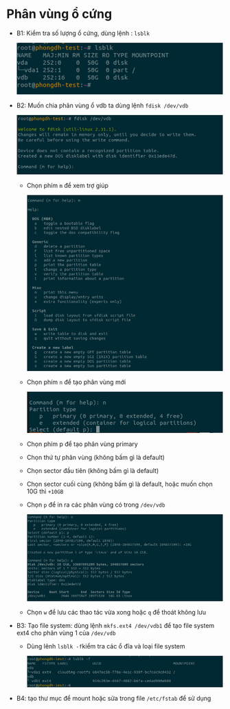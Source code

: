 # Phân vùng ổ cứng
- B1: Kiểm tra số lượng ổ cứng, dùng lệnh : `lsblk`

    <img src="images/partition/lsblk.png">

- B2: Muốn chia phân vùng ổ vdb ta dùng lệnh `fdisk /dev/vdb`

    <img src="images/partition/fdisk.png">

    - Chọn phím `m` để xem trợ giúp

        <img src="images/partition/m.png">

    - Chọn phím `n` để tạo phân vùng mới

        <img src="images/partition/n.png">

    - Chọn phím p để tạo phân vùng primary
    - Chọn thứ tự phân vùng (không bấm gì là default)
    - Chọn sector đầu tiên (không bấm gì là default)
    - Chọn sector cuối cùng (không bấm gì là default, hoặc muốn chọn 10G thì `+10GB`
    - Chọn `p` để in ra các phân vùng có trong `/dev/vdb`

        <img src="images/partition/p.png">
    - Chọn `w` để lưu các thao tác vừa xong hoặc `q` để thoát không lưu

- B3: Tạo file system: dùng lệnh `mkfs.ext4 /dev/vdb1` để tạo file system ext4 cho phân vùng 1 của `/dev/vdb`
    
    - Dùng lênh `lsblk -f`kiểm tra các ổ đĩa và loại file system

        <img src ="images/partition/lsblk_f.png">

- B4: tạo thư mục để mount hoặc sửa trong file `/etc/fstab` để sử dụng






    
